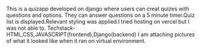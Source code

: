 This is a quizapp developed on django where users can creat quizes with questions and options.
They can answer questions on a 5 minute timer.Quiz list is displayed.Relevant styling was applied.I tried hosting on vercel but I was not able to.
Techstack-HTML,CSS,JAVASCRIPT(frontend),Django(backend)
I am attaching pictures of what it looked like when it ran on virtual environment.
